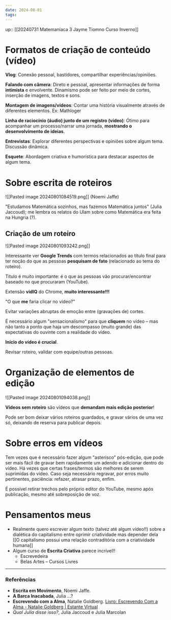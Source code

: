```yaml
---
date: 2024-08-01
tags:
---
```

up:: [[20240731 Matemaníaca 3 Jayme Tiomno Curso Inverno]]

# Formatos de criação de conteúdo (vídeo)
**Vlog**: Conexão pessoal, bastidores, compartilhar experiências/opiniões.

**Falando com câmera**: Direto e pessoal, apresentar informações de forma **intimista** e envolvente. Dinamismo pode ser feito por meio de cortes, inserção de imagens, textos e sons.

**Montagem de imagens/vídeos**: Contar uma história visualmente através de diferentes elementos. Ex: Mathloger

**Linha de raciocínio (áudio) junto de um registro (vídeo)**: Ótimo para acompanhar um processo/narrar uma jornada, **mostrando o desenvolvimento de ideias**. 

**Entrevistas**: Explorar diferentes perspectivas e opiniões sobre algum tema. Discussão dinâmica.

**Esquete**: Abordagem criativa e humorística para destacar aspectos de algum tema. 

# Sobre escrita de roteiros
![[Pasted image 20240801084519.png]]
(Noemi Jaffe)

"Estudamos Matemática sozinhos, mas fazemos Matemática juntos" (Julia Jaccoud); me lembra os relatos do Ulam sobre como Matemática era feita na Hungria (?). 

## Criação de um roteiro
![[Pasted image 20240801093242.png]]

Interessante ver **Google Trends** com termos relacionados ao título final para ter noção do que as pessoas **pesquisam de fato** (relacionado ao tema do roteiro). 

Título é muito importante: é o que as pessoas vão procurar/encontrar baseado no que procuraram (YouTube). 

Extensão **vidIQ** do Chrome, **muito interessante!!!**

"O que **me** faria clicar no vídeo?"

Evitar variações abruptas de emoção entre (gravações de) cortes.

É necessário algum "sensacionalismo" para que **cliquem** no vídeo – mas não tanto a ponto que haja um descompasso (muito grande) das expectativas do ouvinte com a realidade do vídeo.

**Início do vídeo é crucial**.

Revisar roteiro, validar com equipe/outras pessoas.

# Organização de elementos de edição
![[Pasted image 20240801094038.png]]

**Vídeos sem roteiro** são vídeos que **demandam mais edição posterior**!

Pode ser bom deixar vários roteiros guardados, e gravar vários de uma vez só, deixando de reserva para publicar depois.

# Sobre erros em vídeos
Tem vezes que é necessário fazer algum "asterisco" pós-edição, que pode ser mais fácil de gravar bem rapidamente um adendo e adicionar dentro do vídeo. Há vezes que certas frases/termos são melhores de serem suprimidas do vídeo. Caso seja necessário regravar, por erros muito pertinentes, paciência: refazer, atrasar prazo, enfim.

É possível retirar trechos pelo próprio editor do YouTube, mesmo após publicação, mesmo até sobreposição de voz.

# Pensamentos meus
- Realmente quero escrever algum texto (talvez até algum vídeo!!) sobre a dialética do capitalismo entre oprimir criatividade mas depender dela [[O capitalismo possui uma relação contraditória com a criatividade humana]]
- Algum curso de **Escrita Criativa** parece incrível!!
	- Escrevedeira
	- Belas Artes – Cursos Livres

---
### Referências
- **Escrita em Movimento**, Noemi Jaffe.
- **A Barca Inacabada**, Julia ...?
- **Escrevendo com a Alma**, Natalie Goldberg. [Livro: Escrevendo Com a Alma - Natalie Goldberg | Estante Virtual](https://www.estantevirtual.com.br/livros/natalie-goldberg/escrevendo-com-a-alma/1917245321?show_suggestion=0&cep=18090170)
- *Qual Julia disse isso?*, Julia Jaccoud e Julia Marcolan